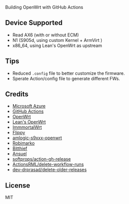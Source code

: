 Building OpenWrt with GitHub Actions

## Device Supported

- Read AX6 (with or without ECM)
- N1 (S905d, using custom Kernel + ArmVirt )
- x86_64, using Lean's OpenWrt as upstream

## Tips

- Reduced `.config` file to better customize the firmware.
- Sperate Action/config file to generate different FWs.

## Credits

- [Microsoft Azure](https://azure.microsoft.com)
- [GitHub Actions](https://github.com/features/actions)
- [OpenWrt](https://github.com/openwrt/openwrt)
- [Lean's OpenWrt](https://github.com/coolsnowwolf/lede)
- [ImmmortalWrt](https://immortalwrt.org/)
- [Flippy](https://github.com/unifreq/openwrt_packit)
- [amlogic-s9xxx-openwrt](https://github.com/ophub/amlogic-s9xxx-openwrt)
- [Robimarko](https://github.com/robimarko/openwrt/tree/ipq807x-5.15-pr)
- [Bitthief](https://github.com/bitthief/openwrt/commits/ipq807x-5.15)
- [Ansuel](https://github.com/Ansuel/openwrt/commits/ipq807x-5.15-pr-wifi-offload)
- [softprops/action-gh-release](https://github.com/softprops/action-gh-release)
- [ActionsRML/delete-workflow-runs](https://github.com/ActionsRML/delete-workflow-runs)
- [dev-drprasad/delete-older-releases](https://github.com/dev-drprasad/delete-older-releases)

## License
MIT

